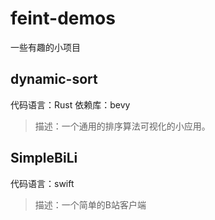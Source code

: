 # feint-demos
一些有趣的小项目

## dynamic-sort
代码语言：Rust
依赖库：bevy
> 描述：一个通用的排序算法可视化的小应用。

## SimpleBiLi
代码语言：swift
> 描述：一个简单的B站客户端
